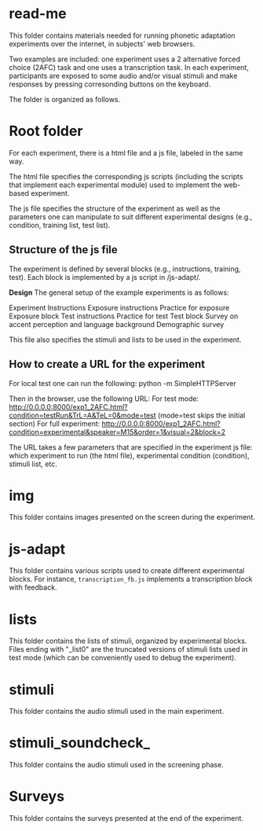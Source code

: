 # read-me

This folder contains materials needed for running phonetic adaptation experiments over the internet, in subjects' web browsers.

Two examples are included: one experiment uses a 2 alternative forced choice (2AFC) task and one uses a transcription task. In each experiment, participants are exposed to some audio and/or visual stimuli and make responses by pressing corresonding buttons on the keyboard.

The folder is organized as follows. 

# Root folder

For each experiment, there is a html file and a js file, labeled in the same way.

The html file specifies the corresponding js scripts (including the scripts that implement each experimental module) used to implement the web-based experiment.

The js file specifies the structure of the experiment as well as the parameters one can manipulate to suit different experimental designs (e.g., condition, training list, test list). 

## Structure of the js file
 
The experiment is defined by several blocks (e.g., instructions, training, test). Each block is implemented by a js script in /js-adapt/. 

**Design** The general setup of the example experiments is as follows:

   Experiment Instructions
   Exposure instructions
   Practice for exposure
   Exposure block
   Test instructions
   Practice for test
   Test block
   Survey on accent perception and language background
   Demographic survey

This file also specifies the stimuli and lists to be used in the experiment. 

## How to create a URL for the experiment

For local test one can run the following:
python -m SimpleHTTPServer

Then in the browser, use the following URL:
For test mode: http://0.0.0.0:8000/exp1_2AFC.html?condition=testRun&TrL=A&TeL=0&mode=test (mode=test skips the initial section)
For full experiment: http://0.0.0.0:8000/exp1_2AFC.html?condition=experimental&speaker=M15&order=1&visual=2&block=2

The URL takes a few parameters that are specified in the experiment js file: which experiment to run (the html file), experimental condition (condition), stimuli list, etc. 


# img

This folder contains images presented on the screen during the experiment. 

# js-adapt 

This folder contains various scripts used to create different experimental blocks. For instance, `transcription_fb.js` implements a transcription block with feedback.

# lists

This folder contains the lists of stimuli, organized by experimental blocks. Files ending with "_list0" are the truncated versions of stimuli lists used in test mode (which can be conveniently used to debug the experiment).

# stimuli

This folder contains the audio stimuli used in the main experiment.

# stimuli_soundcheck_

This folder contains the audio stimuli used in the screening phase. 

# Surveys

This folder contains the surveys presented at the end of the experiment.

